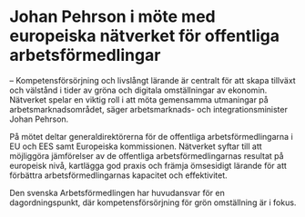# Johan Pehrson i möte med europeiska nätverket för offentliga arbetsförmedlingar

– Kompetensförsörjning och livslångt lärande är centralt för att skapa tillväxt och välstånd i tider av gröna och digitala omställningar av ekonomin. Nätverket spelar en viktig roll i att möta gemensamma utmaningar på arbetsmarknadsområdet, säger arbetsmarknads\- och integrationsminister Johan Pehrson.

På mötet deltar generaldirektörerna för de offentliga arbetsförmedlingarna i EU och EES samt Europeiska kommissionen. Nätverket syftar till att möjliggöra jämförelser av de offentliga arbetsförmedlingarnas resultat på europeisk nivå, kartlägga god praxis och främja ömsesidigt lärande för att förbättra arbetsförmedlingarnas kapacitet och effektivitet.

Den svenska Arbetsförmedlingen har huvudansvar för en dagordningspunkt, där kompetensförsörjning för grön omställning är i fokus.
